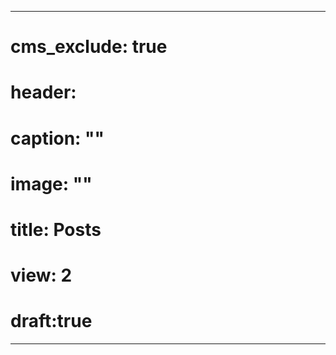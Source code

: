 
---
# cms_exclude: true
# header:
#   caption: ""
#   image: ""
# title: Posts
# view: 2
# draft:true
---
